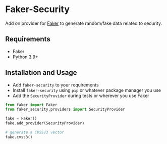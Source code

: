 Faker-Security
==============

Add on provider for [Faker](https://github.com/joke2k/faker)
to generate random/fake data related to security.

Requirements
------------

* Faker
* Python 3.9+

Installation and Usage
----------------------

* Add `faker-security` to your requirements
* Install `faker-security` using `pip` or whatever package manager you use
* Add the `SecurityProvider` during tests or wherever you use Faker

```python
from faker import Faker
from faker_security.providers import SecurityProvider

fake = Faker()
fake.add_provider(SecurityProvider)

# generate a CVSSv3 vector
fake.cvss3()
```
